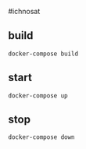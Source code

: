 #ichnosat

## build
```
docker-compose build
```

## start
```
docker-compose up
```


## stop
```
docker-compose down
```